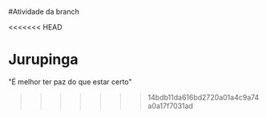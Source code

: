 #Atividade da branch

<<<<<<< HEAD



Jurupinga
=======
"É melhor ter paz do que estar certo"
>>>>>>> 14bdb11da616bd2720a01a4c9a74a0a17f7031ad

